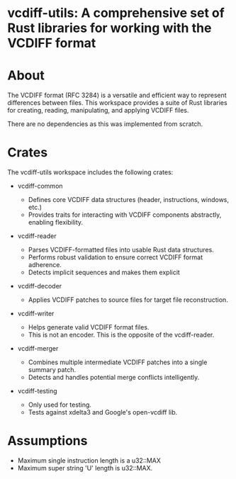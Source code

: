 # vcdiff-utils: A comprehensive set of Rust libraries for working with the VCDIFF format

# About
The VCDIFF format (RFC 3284) is a versatile and efficient way to represent differences between files. This workspace provides a suite of Rust libraries for creating, reading, manipulating, and applying VCDIFF files.

There are no dependencies as this was implemented from scratch.

# Crates
The vcdiff-utils workspace includes the following crates:

- vcdiff-common
    - Defines core VCDIFF data structures (header, instructions, windows, etc.)
    - Provides traits for interacting with VCDIFF components abstractly, enabling flexibility.
- vcdiff-reader
    - Parses VCDIFF-formatted files into usable Rust data structures.
    - Performs robust validation to ensure correct VCDIFF format adherence.
    - Detects implicit sequences and makes them explicit
- vcdiff-decoder
    - Applies VCDIFF patches to source files for target file reconstruction.
- vcdiff-writer
    - Helps generate valid VCDIFF format files.
    - This is not an encoder. This is the opposite of the vcdiff-reader.
- vcdiff-merger
    - Combines multiple intermediate VCDIFF patches into a single summary patch.
    - Detects and handles potential merge conflicts intelligently.

- vcdiff-testing
    - Only used for testing.
    - Tests against xdelta3 and Google's open-vcdiff lib.

# Assumptions
- Maximum single instruction length is a u32::MAX
- Maximum super string 'U' length is u32::MAX.
